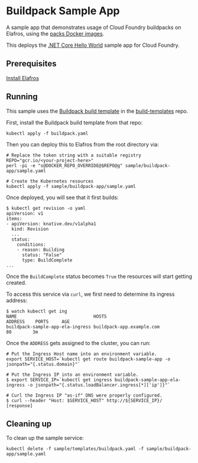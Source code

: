 # Buildpack Sample App

A sample app that demonstrates usage of Cloud Foundry buildpacks on Elafros,
using the [packs Docker images](https://github.com/sclevine/packs).

This deploys the [.NET Core Hello World](https://github.com/cloudfoundry-samples/dotnet-core-hello-world)
sample app for Cloud Foundry.

## Prerequisites

[Install Elafros](https://github.com/knative/install/blob/master/README.md)

## Running

This sample uses the [Buildpack build
template](https://github.com/elafros/build-templates/blob/master/buildpack/buildpack.yaml)
in the [build-templates](https://github.com/elafros/build-templates/) repo.

First, install the Buildpack build template from that repo:

```shell
kubectl apply -f buildpack.yaml
```

Then you can deploy this to Elafros from the root directory via:

```shell
# Replace the token string with a suitable registry
REPO="gcr.io/<your-project-here>"
perl -pi -e "s@DOCKER_REPO_OVERRIDE@$REPO@g" sample/buildpack-app/sample.yaml

# Create the Kubernetes resources
kubectl apply -f sample/buildpack-app/sample.yaml
```

Once deployed, you will see that it first builds:

```shell
$ kubectl get revision -o yaml
apiVersion: v1
items:
- apiVersion: knative.dev/v1alpha1
  kind: Revision
  ...
  status:
    conditions:
    - reason: Building
      status: "False"
      type: BuildComplete
...
```

Once the `BuildComplete` status becomes `True` the resources will start getting created.


To access this service via `curl`, we first need to determine its ingress address:
```shell
$ watch kubectl get ing
NAME                             HOSTS                          ADDRESS    PORTS     AGE
buildpack-sample-app-ela-ingress buildpack-app.example.com                 80        3m
```

Once the `ADDRESS` gets assigned to the cluster, you can run:

```shell
# Put the Ingress Host name into an environment variable.
export SERVICE_HOST=`kubectl get route buildpack-sample-app -o jsonpath="{.status.domain}"`

# Put the Ingress IP into an environment variable.
$ export SERVICE_IP=`kubectl get ingress buildpack-sample-app-ela-ingress -o jsonpath="{.status.loadBalancer.ingress[*]['ip']}"`

# Curl the Ingress IP "as-if" DNS were properly configured.
$ curl --header "Host: $SERVICE_HOST" http://${SERVICE_IP}/
[response]
```

## Cleaning up

To clean up the sample service:

```shell
kubectl delete -f sample/templates/buildpack.yaml -f sample/buildpack-app/sample.yaml
```
